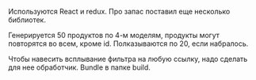 Используются React и redux. Про запас поставил еще несколько библиотек.

Генерируется 50 продуктов по 4-м моделям, продукты могут повторятся во всем, кроме id. Полказываются по 20, если набралось.

Чтобы навесить всплывание фильтра на любую ссылку, надо сделать для нее обработчик. Bundle в папке build.